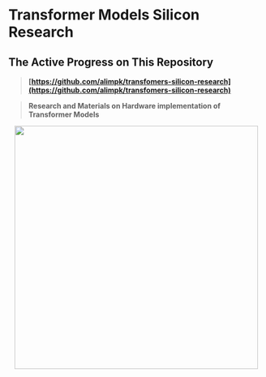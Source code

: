 # Transformer Models Silicon Research

## The Active Progress on This Repository
> **[https://github.com/alimpk/transfomers-silicon-research](https://github.com/alimpk/transfomers-silicon-research)**


> **Research and Materials on Hardware implementation of Transformer Models**


<p align="center">
  <img src="./data/img/BERT-on-Silicon.png" width='480' />
</p>
